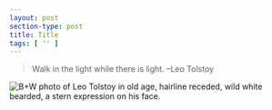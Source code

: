 ```yaml
---
layout: post
section-type: post
title: Title
tags: [ '' ]
---
```


> Walk in the light while there is light. –Leo Tolstoy

<img src="{{site.baseurl}}/img/2024/leo-tolstoy.jpg" alt="B+W photo of Leo Tolstoy in old age, hairline receded, wild white bearded, a stern expression on his face.">
